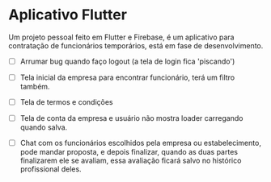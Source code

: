 # Aplicativo Flutter

Um projeto pessoal feito em Flutter e Firebase, é um aplicativo para contratação de funcionários temporários, está em fase de desenvolvimento.

- [ ] Arrumar bug quando faço logout (a tela de login fica 'piscando')
- [ ] Tela inicial da empresa para encontrar funcionário, terá um filtro também.
- [ ] Tela de termos e condições
- [ ] Tela de conta da empresa e usuário não mostra loader carregando quando salva.
- [ ] Chat com os funcionários escolhidos pela empresa ou estabelecimento, pode mandar proposta, e depois finalizar, quando as duas partes finalizarem ele se avaliam, essa avaliação ficará salvo no histórico profissional deles.

